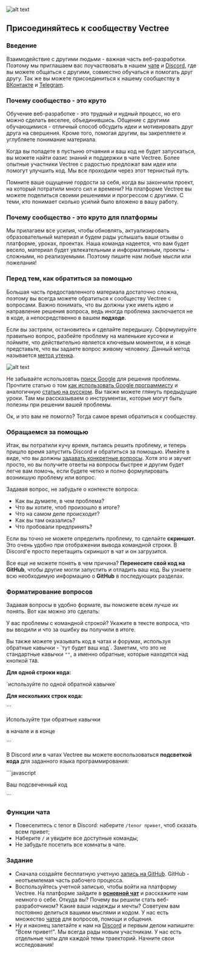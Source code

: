 ![alt text](https://user-images.githubusercontent.com/4215285/55296716-06bc3980-5426-11e9-84d1-966f18364f21.jpeg)

## Присоединяйтесь к сообществу Vectree

### Введение

Взаимодействие с другими людьми - важная часть веб-разработки. Поэтому мы приглашаем вас поучаствовать в нашем [чате](https://vectree.ru/chats/question) и [Discord](https://discord.gg/Qb2fBdR), где вы можете общаться с другими, совместно обучаться и помогать друг другу. Так же вы можете присоединиться к нашему сообществу в [ВКонтакте](https://vk.com/vectree) и [Telegram](https://t.me/vectree).

### Почему сообщество - это круто

Обучение веб-разработке - это трудный и нудный процесс, но его можно сделать веселее, объединившись. Общение с другими обучающимися - отличный способ обсудить идеи и мотивировать друг друга на свершения. Кроме того, помогая другим, вы закрепляете и углубляете понимание материала.

Когда вы попадете в пустыню отчаяния и ваш код не будет запускаться, вы можете найти оазис знаний и поддержки в чате Vectree. Более опытные участники Vectree с радостью предложат вам идеи или помогут улучшить код. Мы все проходили через этот тернистый путь.

Помните ваше ощущение гордости за себя, когда вы закончили проект, на который потратили много сил и времени? На платформе Vectree вы можете поделиться своими решениями и прогрессом с другими. С теми, кто понимает сколько усилий было вложено в вашу работу.

### Почему сообщество - это круто для платформы

Мы прилагаем все усилия, чтобы обновлять, актуализировать образовательный материал и будем рады услышать ваши отзывы о платформе, уроках, проектах. Наша команда надеется, что вам будет весело, материал будет увлекательным и информативным, проекты - сложными, но реализуемыми. Поэтому пишите нам любые мысли или пожелания!

### Перед тем, как обратиться за помощью

Большая часть предоставленного материала достаточно сложна, поэтому вы всегда можете обратиться к сообществу Vectree с вопросами. Важно понимать, что вы должны уже иметь идею и направление решения вопроса, ведь иногда проблема заключается не в коде, а непосредственно в вашем **подходе**.

Если вы застряли, остановитесь и сделайте передышку. Сформулируйте правильно вопрос, разбейте проблему на маленькие кусочки и поймите, что действительно является ключевым моментом, и в конце представьте, 
что вы задаете вопрос живому человеку. Данный метод называется [метод утенка](https://ru.wikipedia.org/wiki/%D0%9C%D0%B5%D1%82%D0%BE%D0%B4_%D1%83%D1%82%D1%91%D0%BD%D0%BA%D0%B0).

![alt text](https://user-images.githubusercontent.com/4215285/55362765-a4c20980-54e3-11e9-8bde-3566c4739439.jpeg)

Не забывайте использовтаь [поиск Google](https://www.google.com/) для решения проблемы. 
Прочтите статью о том [как использовать Google программисту](https://codinginflow.com/google-programming-questions) и аналогичную [статью на русском](https://proglib.io/p/how-to-google-as-a-programmer/). 
Вы также можете глянуть предыдущие уроки. Там мы рассказываем о инструментах, которые могут быть полезны при решении вашей проблемы.

Ок, и это вам не помогло? Тогда самое время обратиться к сообществу.

### Обращаемся за помощью

Итак, вы потратили кучу время, пытаясь решить проблему,
и теперь пришло время запустить Discord и обратиться за помощью. Имейте в виде, что вы должны 
[задавать конкретные вопросы](https://dontasktoask.com/). 
Хотя это и звучит просто, но вы получите ответы на вопросы быстрее и другим будет легче вам помочь, 
если будете четко и полно формулировать возникшую проблему или вопрос.

Задавая вопрос, не забудьте о контексте вопроса:
- Как вы думаете, в чем проблема?
- Что вы хотите, чтоб произошло в итоге?
- Что на самом деле происходит?
- Как вы там оказались?
- Что пробовали предпринять?

Если вы точно не можете определить проблему, то сделайте **скриншот**. Это очень удобно при отображении вывода командной строки. В Discord'е просто перетащить скриншот в чат и он загрузится.

Все еще не можете понять в чем причина? **Перенесите свой код на GitHub**, чтобы другие могли запустить и отладить ваш код. Вы узнаете всю необходимую информацию о **GitHub** в последующих разделах.

### Форматирование вопросов

Задавая вопросы в удобно формате, вы поможете всем лучше их понять. Вот как можно это сделать:

У вас проблемы с командной строкой? Укажите в тексте вопроса, что вы вводили и что за ошибку вы получили в итоге.

Вы также можете указывать код в чатах и форумах, используя обратные кавычки - \`тут будет ваш код\`. Заметим, что это не стандартные кавычки `""`, а именно обратные, которые находятся над кнопкой `TAB`.

**Для одной строки кода:**

\`используйте по одной обратной кавычке\`

**Для нескольких строк кода:**

\`\`\`

Используйте три обратные кавычки 

в начале и в конце

\`\`\`


В Discord или в чатах Vectree вы можете воспользоваться **подсветкой кода** для заданного языка программирования:

\`\`\`javascript

Ваш подсвеченный код

\`\`\`


### Функции чата

* Повеселитесь с tenor в Discord: наберите `/tenor привет`, чтоб сказать всем привет;
* Наберите `/` и увидите все доступные команды;
* Не забудьте посетить все комнаты в чате.

### Задание

- Сначала создайте бесплатную учетную [запись на GitHub](https://github.com/join). GitHub - неотъемлемая часть рабочего процесса.
- Воспользуйтесь учетной записью, чтобы войти на платформу Vectree. На платформе зайдите в [**основной чат**](https://vectree.ru/chat/5da8a9fc50f6019321f66a62) и расскажите нам немного о себе. Откуда вы? Почему вы решили стать веб-разработчиком? Какие ваши надежды и мечты? Советуем вам постоянно делиться вашими мыслями и кодом. У нас есть множество [чатов](https://vectree.ru/chats/general) для вопросов, помощи и общения.
- Ну и наконец залетайте к нам на [Discord](https://discord.gg/Qb2fBdR) и первым делом напишите: "Всем привет!". Мы всегда рады новым участникам. У нас есть отдельные чаты для каждой темы траекторий. Начните свои исследования!
